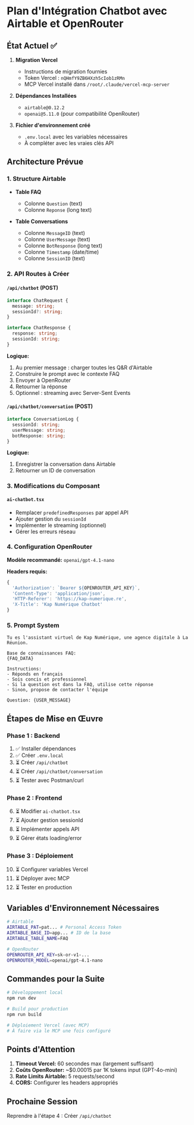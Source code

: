 # Plan d'Intégration Chatbot avec Airtable et OpenRouter

## État Actuel ✅
1. **Migration Vercel**
   - Instructions de migration fournies
   - Token Vercel : `nQHmfY9ZB6HXzh5cIob1zRMn`
   - MCP Vercel installé dans `/root/.claude/vercel-mcp-server`

2. **Dépendances Installées**
   - `airtable@0.12.2`
   - `openai@5.11.0` (pour compatibilité OpenRouter)

3. **Fichier d'environnement créé**
   - `.env.local` avec les variables nécessaires
   - À compléter avec les vraies clés API

## Architecture Prévue

### 1. Structure Airtable
- **Table FAQ**
  - Colonne `Question` (text)
  - Colonne `Reponse` (long text)
  
- **Table Conversations**
  - Colonne `MessageID` (text)
  - Colonne `UserMessage` (text)
  - Colonne `BotResponse` (long text)
  - Colonne `Timestamp` (date/time)
  - Colonne `SessionID` (text)

### 2. API Routes à Créer

#### `/api/chatbot` (POST)
```typescript
interface ChatRequest {
  message: string;
  sessionId?: string;
}

interface ChatResponse {
  response: string;
  sessionId: string;
}
```

**Logique:**
1. Au premier message : charger toutes les Q&R d'Airtable
2. Construire le prompt avec le contexte FAQ
3. Envoyer à OpenRouter
4. Retourner la réponse
5. Optionnel : streaming avec Server-Sent Events

#### `/api/chatbot/conversation` (POST)
```typescript
interface ConversationLog {
  sessionId: string;
  userMessage: string;
  botResponse: string;
}
```

**Logique:**
1. Enregistrer la conversation dans Airtable
2. Retourner un ID de conversation

### 3. Modifications du Composant

#### `ai-chatbot.tsx`
- Remplacer `predefinedResponses` par appel API
- Ajouter gestion du `sessionId`
- Implémenter le streaming (optionnel)
- Gérer les erreurs réseau

### 4. Configuration OpenRouter

**Modèle recommandé:** `openai/gpt-4.1-nano`

**Headers requis:**
```javascript
{
  'Authorization': `Bearer ${OPENROUTER_API_KEY}`,
  'Content-Type': 'application/json',
  'HTTP-Referer': 'https://kap-numerique.re',
  'X-Title': 'Kap Numérique Chatbot'
}
```

### 5. Prompt System

```text
Tu es l'assistant virtuel de Kap Numérique, une agence digitale à La Réunion.

Base de connaissances FAQ:
{FAQ_DATA}

Instructions:
- Réponds en français
- Sois concis et professionnel
- Si la question est dans la FAQ, utilise cette réponse
- Sinon, propose de contacter l'équipe

Question: {USER_MESSAGE}
```

## Étapes de Mise en Œuvre

### Phase 1 : Backend
1. ✅ Installer dépendances
2. ✅ Créer `.env.local`
3. ⏳ Créer `/api/chatbot`
4. ⏳ Créer `/api/chatbot/conversation`
5. ⏳ Tester avec Postman/curl

### Phase 2 : Frontend
6. ⏳ Modifier `ai-chatbot.tsx`
7. ⏳ Ajouter gestion sessionId
8. ⏳ Implémenter appels API
9. ⏳ Gérer états loading/error

### Phase 3 : Déploiement
10. ⏳ Configurer variables Vercel
11. ⏳ Déployer avec MCP
12. ⏳ Tester en production

## Variables d'Environnement Nécessaires

```bash
# Airtable
AIRTABLE_PAT=pat... # Personal Access Token
AIRTABLE_BASE_ID=app... # ID de la base
AIRTABLE_TABLE_NAME=FAQ

# OpenRouter
OPENROUTER_API_KEY=sk-or-v1-...
OPENROUTER_MODEL=openai/gpt-4.1-nano
```

## Commandes pour la Suite

```bash
# Développement local
npm run dev

# Build pour production
npm run build

# Déploiement Vercel (avec MCP)
# À faire via le MCP une fois configuré
```

## Points d'Attention

1. **Timeout Vercel:** 60 secondes max (largement suffisant)
2. **Coûts OpenRouter:** ~$0.00015 par 1K tokens input (GPT-4o-mini)
3. **Rate Limits Airtable:** 5 requests/second
4. **CORS:** Configurer les headers appropriés

## Prochaine Session

Reprendre à l'étape 4 : Créer `/api/chatbot`